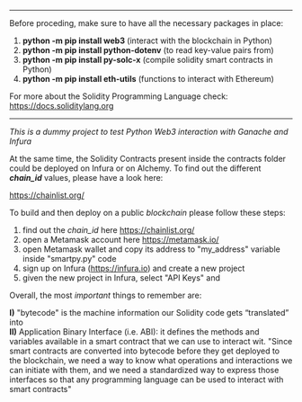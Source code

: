 ***
Before proceding, make sure to have all the necessary packages in place:

1. **python -m pip install web3** (interact with the blockchain in Python)
2. **python -m pip install python-dotenv** (to read key-value pairs from)
3. **python -m pip install py-solc-x** (compile solidity smart contracts in Python)
4. **python -m pip install eth-utils** (functions to interact with Ethereum)

For more about the Solidity Programming Language check: https://docs.soliditylang.org
***

*This is a dummy project to test Python Web3 interaction with Ganache and Infura*

At the same time, the Solidity Contracts present inside the contracts folder could be deployed on Infura or on Alchemy.
To find out the different ***chain_id*** values, please have a look here:

https://chainlist.org/

To build and then deploy on a public *blockchain* please follow these steps:

1. find out the *chain_id* here https://chainlist.org/
2. open a Metamask account here https://metamask.io/
3. open Metamask wallet and copy its address to "my_address" variable inside "smartpy.py" code
4. sign up on Infura (https://infura.io) and create a new project
5. given the new project in Infura, select "API Keys" and 

Overall, the most *important* things to remember are:

**I)** "bytecode" is the machine information  our Solidity code gets “translated” into <br>
**II)** Application Binary Interface (i.e. ABI): it defines the methods and variables available in a smart contract that we can use to interact wit. "Since smart contracts are converted into bytecode before they get deployed to the blockchain, we need a way to know what operations and interactions we can initiate with them, and we need a standardized way to express those interfaces so that any programming language can be used to interact with smart contracts"
